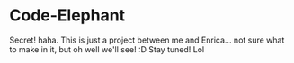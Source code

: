 # Code-Elephant
Secret! haha. This is just a project between me and Enrica... not sure what to make in it, but oh well we'll see! :D
Stay tuned! Lol